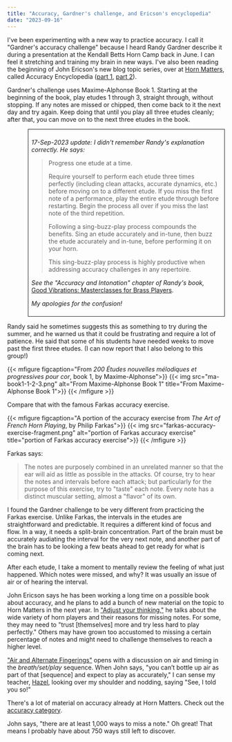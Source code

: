 ```yaml
---
title: "Accuracy, Gardner's challenge, and Ericson's encyclopedia"
date: "2023-09-16"
---
```


I've been experimenting with a new way to practice accuracy. I call it "Gardner's accuracy challenge" because I heard Randy Gardner describe it during a presentation at the Kendall Betts Horn Camp back in June. I can feel it stretching and training my brain in new ways. I've also been reading the beginning of John Ericson's new blog topic series, over at [Horn Matters](https://www.hornmatters.com/), called Accuracy Encyclopedia ([part 1](https://www.hornmatters.com/2023/09/accuracy-encyclopedia-adjust-your-thinking/), [part 2](https://www.hornmatters.com/2023/09/accuracy-encyclopedia-adjust-your-thinking/)).

Gardner's challenge uses Maxime-Alphonse Book 1. Starting at the beginning of the book, play etudes 1 through 3, straight through, without stopping. If any notes are missed or chipped, then come back to it the next day and try again. Keep doing that until you play all three etudes cleanly; after that, you can move on to the next three etudes in the book. 

<div style="margin-left:0.5in; border-style:solid; border-width:0.5pt; padding:0.5em;">

*17-Sep-2023 update: I didn't remember Randy's explanation correctly. He says:*

> Progress one etude at a time.
> 
> Require yourself to perform each etude three times perfectly (including clean attacks, accurate dynamics, etc.) before moving on to a different etude.  If you miss the first note of a performance, play the entire etude through before restarting.  Begin the process all over if you miss the last note of the third repetition.
> 
> Following a sing-buzz-play process compounds the benefits.  Sing an etude accurately and in-tune, then buzz the etude accurately and in-tune, before performing it on your horn.
> 
> This sing-buzz-play process is highly productive when addressing accuracy challenges in any repertoire.

*See the "Accuracy and Intonation" chapter of Randy's book,* [Good Vibrations: Masterclasses for Brass Players](https://poperepair.com/gardner-randy-good-vibrations/).

*My apologies for the confusion!*

</div>

Randy said he sometimes suggests this as something to try during the summer, and he warned us that it could be frustrating and require a lot of patience. He said that some of his students have needed weeks to move past the first three etudes. (I can now report that I also belong to this group!)

{{< mfigure figcaption="From *200 Études nouvelles mélodiques et progressives pour cor*, book 1, by Maxime-Alphonse">}}
  {{< img src="ma-book1-1-2-3.png" alt="From Maxime-Alphonse Book 1" 
  title="From Maxime-Alphonse Book 1">}}
{{< /mfigure >}}

Compare that with the famous Farkas accuracy exercise.

{{< mfigure figcaption="A portion of the accuracy exercise from *The Art of French Horn Playing*, by Philip Farkas">}}
  {{< img src="farkas-accuracy-exercise-fragment.png" alt="portion of Farkas accuracy exercise" 
  title="portion of Farkas accuracy exercise">}}
{{< /mfigure >}}

Farkas says:

> The notes are purposely combined in an unrelated manner so that the ear will aid as little as possible in the attacks. Of course, try to hear the notes and intervals before each attack; but particularly for the purpose of this exercise, try to "taste" each note. Every note has a distinct muscular setting, almost a "flavor" of its own.

I found the Gardner challenge to be very different from practicing the Farkas exercise. Unlike Farkas, the intervals in the etudes are straightforward and predictable. It requires a different kind of focus and flow. In a way, it needs a split-brain concentration. Part of the brain must be accurately audiating the interval for the very next note, and another part of the brain has to be looking a few beats ahead to get ready for what is coming next.

After each etude, I take a moment to mentally review the feeling of what just happened. Which notes were missed, and why? It was usually an issue of air or of hearing the interval.

John Ericson says he has been working a long time on a possible book about accuracy, and he plans to add a bunch of new material on the topic to Horn Matters in the next year. In ["Adjust your thinking,"](https://www.hornmatters.com/2023/09/accuracy-encyclopedia-adjust-your-thinking/) he talks about the wide variety of horn players and their reasons for missing notes. For some, they may need to "trust [themselves] more and try less hard to play perfectly." Others may have grown too accustomed to missing a certain percentage of notes and might need to challenge themselves to reach a higher level.

["Air and Alternate Fingerings"](https://www.hornmatters.com/2023/09/accuracy-encyclopedia-air-and-alternate-fingerings/) opens with a discussion on air and timing in the *breath/set/play* sequence. When John says, "you can’t bottle up air as part of that [sequence] and expect to play as accurately," I can sense my teacher, [Hazel](https://www.hazeldeandavis.com), looking over my shoulder and nodding, saying "See, I told you so!"

There's a lot of material on accuracy already at Horn Matters. Check out the [accuracy category](https://www.hornmatters.com/category/accuracy/).

John says, "there are at least 1,000 ways to miss a note." Oh great! That means I probably have about 750 ways still left to discover.

 

 